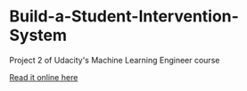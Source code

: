# Build-a-Student-Intervention-System
Project 2 of Udacity's Machine Learning Engineer course 

<a href="http://nbviewer.jupyter.org/github/alancyee/Build-a-Student-Intervention-System/blob/master/student_intervention.ipynb">Read it online here</a>
